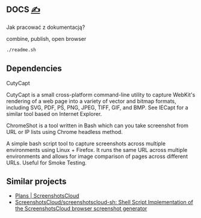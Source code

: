 
## DOCS [<span style='font-size:20px;'>&#x270D;</span>](https://github.com/webpageshot/bash/edit/main/DOCS/DOCS.md)

Jak pracować z dokumentacją?


combine, publish, open browser

```bash
./readme.sh
```

## Dependencies


CutyCapt

CutyCapt is a small cross-platform command-line utility to capture WebKit's rendering of a web page into a variety of vector and bitmap formats, including SVG, PDF, PS, PNG, JPEG, TIFF, GIF, and BMP. See IECapt for a similar tool based on Internet Explorer.

ChromeShot is a tool written in Bash which can you take screenshot from URL or IP lists using Chrome headless method.


A simple bash script tool to capture screenshots across multiple environments using Linux + Firefox. It runs the same URL across multiple environments and allows for image comparison of pages across different URLs. Useful for Smoke Testing.


## Similar projects

+ [Plans | ScreenshotsCloud](https://screenshots.cloud/plans)
+ [ScreenshotsCloud/screenshotscloud-sh: Shell Script Implementation of the ScreenshotsCloud browser screenshot generator](https://github.com/ScreenshotsCloud/screenshotscloud-sh)

